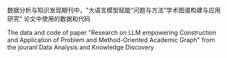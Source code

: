 数据分析与知识发现期刊中，"大语言模型赋能“问题与方法”学术图谱构建与应用研究" 论文中使用的数据和代码

The data and code of paper "Research on LLM empowering Construction and Application of Problem and Method-Oriented Academic Graph" from the jouranl Data Analysis and Knowledge Discovery
